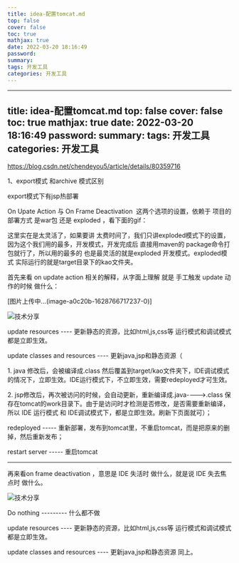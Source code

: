 ```yaml
---
title: idea-配置tomcat.md
top: false
cover: false
toc: true
mathjax: true
date: 2022-03-20 18:16:49
password:
summary:
tags: 开发工具
categories: 开发工具
---
```

---
title: idea-配置tomcat.md
top: false
cover: false
toc: true
mathjax: true
date: 2022-03-20 18:16:49
password:
summary:
tags: 开发工具
categories: 开发工具
---
https://blog.csdn.net/chendeyou5/article/details/80359716


1、export模式 和archive 模式区别

export模式下有jsp热部署









On Upate Action 与 On Frame Deactivation  这两个选项的设置，依赖于 项目的部署方式 是war包 还是 exploded ，看下面的gif：


这里实在是太灵活了，如果要讲 太费时间了，我们只讲exploded模式下的设置，因为这个我们用的最多，开发模式，开发完成后 直接用maven的 package命令打包就行了，所以用的最多的 也是最灵活的就是exploded 开发模式。exploded模式 实际运行的就是target目录下的kao文件夹。

首先来看 on update action 相关的解释，从字面上理解 就是 手工触发 update 动作的时候 做什么：

[图片上传中...(image-a0c20b-1628766717237-0)] 

![技术分享](https://upload-images.jianshu.io/upload_images/13965490-4091fdc9b3c4bbab.png?imageMogr2/auto-orient/strip%7CimageView2/2/w/1240)

update resources ---- 更新静态的资源，比如html,js,css等 运行模式和调试模式都是立即生效。

update classes and resources ---- 更新java,jsp和静态资源（

1\. java 修改后，会被编译成.class 然后覆盖到target/kao文件夹下，IDE调试模式的情况下，立即生效。IDE运行模式下，不立即生效，需要redeployed才可生效。

2\. jsp修改后，再次被访问的时候，会自动更新，重新编译成.java---->.class 保存在tomcat的work目录下。由于是访问时才检测是否修改，是否需要重新编译，所以 IDE 运行模式 和 IDE调试模式下，都是立即生效。刷新下页面就可）；

redeployed ----- 重新部署，发布到tomcat里，不重启tomcat，而是把原来的删掉，然后重新发布；

restart server ----- 重启tomcat

------------------------------------------------------------------------------------------------------------------------

再来看on frame deactivation ，意思是 IDE 失活时 做什么，就是说 IDE 失去焦点时 做什么。

![技术分享](https://upload-images.jianshu.io/upload_images/13965490-e84f02f3bdbcaa06.png?imageMogr2/auto-orient/strip%7CimageView2/2/w/1240)

Do nothing --------- 什么都不做

update resources ---- 更新静态的资源，比如html,js,css等 运行模式和调试模式都是立即生效。

update classes and resources ---- 更新java,jsp和静态资源 同上。
